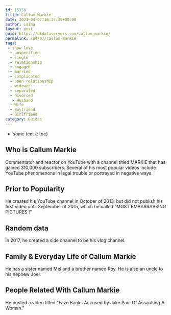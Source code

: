 ```yaml
---
id: 15356
title: Callum Markie
date: 2021-04-07T16:37:39+00:00
author: Laima
layout: post
guid: https://ukdataservers.com/callum-markie/
permalink: /04/07/callum-markie
tags:
 - show love
  - unspecified
  - single
  - relationship
  - engaged
  - married
  - complicated
  - open relationship
  - widowed
  - separated
  - divorced
   - Husband
  - Wife
  - Boyfriend
  - Girlfriend
category: Guides
---
```


* some text
{: toc}


## Who is Callum Markie
                  
                  
                  
Commentator and reactor on YouTube with a channel titled MARKIE that has gained 310,000 subscribers. Several of his most popular videos include YouTube phenomenons in legal trouble or portrayed in negative ways.
                  
              
            
              
            
                
                
                
## Prior to Popularity
                  
                  
                  
He created his YouTube channel in October of 2013, but did not publish his first video until September of 2015, which he called &#8220;MOST EMBARRASSING PICTURES !&#8221;
                  
              
            
              
            
                
                
                
## Random data
                  
                  
                  
In 2017, he created a side channel to be his vlog channel.
                  
              
            
              
            
                
                
                
## Family & Everyday Life of Callum Markie
                  
                  
                  
He has a sister named Mel and a brother named Roy. He is also an uncle to his nephew Joel. 
                  
              
            
              
            
                
                
                
## People Related With Callum Markie
                  
                  
                  
He posted a video titled &#8220;Faze Banks Accused by Jake Paul Of Assaulting A Woman.&#8221; 
                  
              
            
              
            
                
              
            
              
              
            
            
              
            
          
          
          
